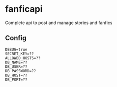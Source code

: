 # fanficapi
Complete api to post and manage stories and fanfics

## Config
```
DEBUG=true
SECRET_KEY=??
ALLOWED_HOSTS=??
DB_NAME=??
DB_USER=??
DB_PASSWORD=??
DB_HOST=??
DB_PORT=??
```